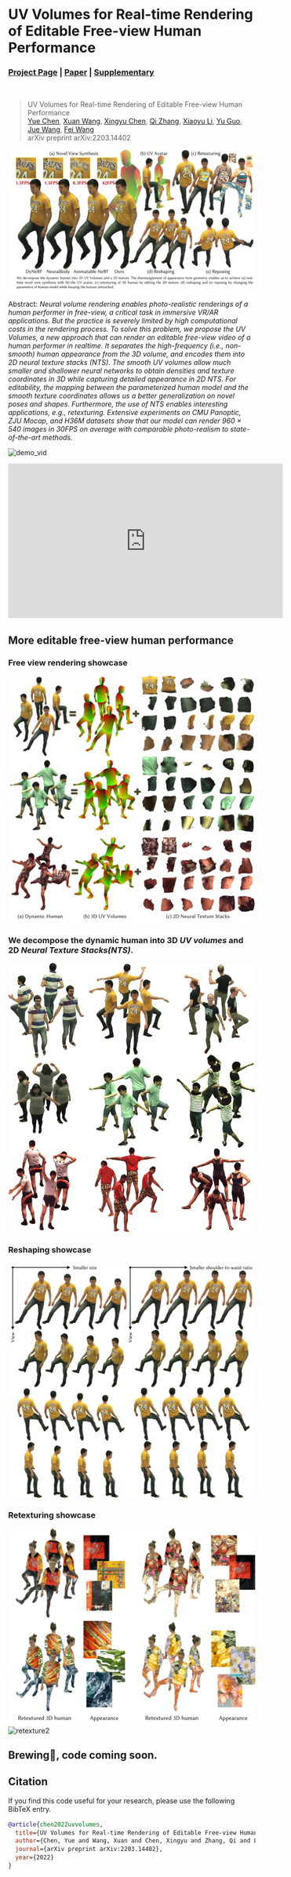 # UV Volumes for Real-time Rendering of Editable Free-view Human Performance
### [Project Page](https://fanegg.github.io/UV-Volumes) | [Paper](https://arxiv.org/pdf/2203.14402) | [Supplementary](https://fanegg.github.io/UV-Volumes/files/UV_Volumes_Supplementary_Material.pdf)
<br/>

> UV Volumes for Real-time Rendering of Editable Free-view Human Performance  
> [Yue Chen](https://github.com/fanegg/), [Xuan Wang](https://scholar.google.com/citations?user=h-3xd3EAAAAJ&hl=en), [Xingyu Chen](https://github.com/rover-xingyu/), [Qi Zhang](https://qzhang-cv.github.io/), [Xiaoyu Li](https://xiaoyu258.github.io/), [Yu Guo](https://gr.xjtu.edu.cn/web/yu.guo/home), [Jue Wang](https://juewang725.github.io/), [Fei Wang](http://www.aiar.xjtu.edu.cn/info/1046/1242.htm)  
> arXiv preprint arXiv:2203.14402

![Teaser image](assets/teaser.jpg)

Abstract: *Neural volume rendering enables photo-realistic renderings of a human performer in free-view, a critical task in immersive VR/AR applications. But the practice is severely limited by high computational costs in the rendering process. To solve this problem, we propose the UV Volumes, a new approach that can render an editable free-view video of a human performer in realtime. It separates the high-frequency (i.e., non-smooth) human appearance from the 3D volume, and encodes them into 2D neural texture stacks (NTS). The smooth UV volumes allow much smaller and shallower neural networks to obtain densities and texture coordinates in 3D while capturing detailed appearance in 2D NTS. For editability, the mapping between the parameterized human model and the smooth texture coordinates allows us a better generalization on novel poses and shapes. Furthermore, the use of NTS enables interesting applications, e.g., retexturing. Extensive experiments on CMU Panoptic, ZJU Mocap, and H36M datasets show that our model can render 960 × 540 images in 30FPS on average with comparable photo-realism to state-of-the-art methods.*

![demo_vid](assets/demo.gif)

<p align="center">
<iframe width="560" height="315" src="https://www.youtube.com/embed/5ODxXfB34CM" title="YouTube video player" frameborder="0" allow="accelerometer; autoplay; clipboard-write; encrypted-media; gyroscope; picture-in-picture" allowfullscreen></iframe>
</p>

## More editable free-view human performance
### Free view rendering showcase
![iuv](assets/iuv.jpg)
### We decompose the dynamic human into 3D _UV volumes_ and 2D _Neural Texture Stacks(NTS)_.
![dy360](assets/dy360.jpg)
### Reshaping showcase
![reshape](assets/reshape.jpg)
### Retexturing showcase
![retexture](assets/retexture.jpg)
![retexture2](assets/retexture2.jpg)

## Brewing🍺, code coming soon.
## Citation

If you find this code useful for your research, please use the following BibTeX entry.

```bibtex
@article{chen2022uvvolumes,
  title={UV Volumes for Real-time Rendering of Editable Free-view Human Performance},
  author={Chen, Yue and Wang, Xuan and Chen, Xingyu and Zhang, Qi and Li, Xiaoyu and Guo, Yu and Wang, Jue and Wang, Fei},
  journal={arXiv preprint arXiv:2203.14402},
  year={2022}
}
```

